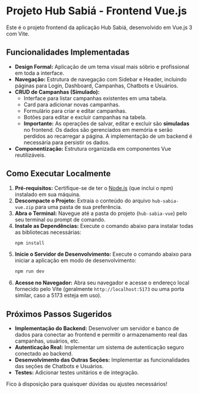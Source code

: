 # Projeto Hub Sabiá - Frontend Vue.js

Este é o projeto frontend da aplicação Hub Sabiá, desenvolvido em Vue.js 3 com Vite.

## Funcionalidades Implementadas

*   **Design Formal:** Aplicação de um tema visual mais sóbrio e profissional em toda a interface.
*   **Navegação:** Estrutura de navegação com Sidebar e Header, incluindo páginas para Login, Dashboard, Campanhas, Chatbots e Usuários.
*   **CRUD de Campanhas (Simulado):**
    *   Interface para listar campanhas existentes em uma tabela.
    *   Card para adicionar novas campanhas.
    *   Formulário para criar e editar campanhas.
    *   Botões para editar e excluir campanhas na tabela.
    *   **Importante:** As operações de salvar, editar e excluir são **simuladas** no frontend. Os dados são gerenciados em memória e serão perdidos ao recarregar a página. A implementação de um backend é necessária para persistir os dados.
*   **Componentização:** Estrutura organizada em componentes Vue reutilizáveis.

## Como Executar Localmente

1.  **Pré-requisitos:** Certifique-se de ter o [Node.js](https://nodejs.org/) (que inclui o npm) instalado em sua máquina.
2.  **Descompacte o Projeto:** Extraia o conteúdo do arquivo `hub-sabia-vue.zip` para uma pasta de sua preferência.
3.  **Abra o Terminal:** Navegue até a pasta do projeto (`hub-sabia-vue`) pelo seu terminal ou prompt de comando.
4.  **Instale as Dependências:** Execute o comando abaixo para instalar todas as bibliotecas necessárias:
    ```bash
    npm install
    ```
5.  **Inicie o Servidor de Desenvolvimento:** Execute o comando abaixo para iniciar a aplicação em modo de desenvolvimento:
    ```bash
    npm run dev
    ```
6.  **Acesse no Navegador:** Abra seu navegador e acesse o endereço local fornecido pelo Vite (geralmente `http://localhost:5173` ou uma porta similar, caso a 5173 esteja em uso).

## Próximos Passos Sugeridos

*   **Implementação do Backend:** Desenvolver um servidor e banco de dados para conectar ao frontend e permitir o armazenamento real das campanhas, usuários, etc.
*   **Autenticação Real:** Implementar um sistema de autenticação seguro conectado ao backend.
*   **Desenvolvimento das Outras Seções:** Implementar as funcionalidades das seções de Chatbots e Usuários.
*   **Testes:** Adicionar testes unitários e de integração.

Fico à disposição para quaisquer dúvidas ou ajustes necessários!
